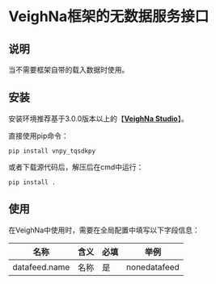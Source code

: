 # VeighNa框架的无数据服务接口

## 说明

当不需要框架自带的载入数据时使用。


## 安装

安装环境推荐基于3.0.0版本以上的【[**VeighNa Studio**](https://www.vnpy.com)】。

直接使用pip命令：

```
pip install vnpy_tqsdkpy
```


或者下载源代码后，解压后在cmd中运行：

```
pip install .
```


## 使用

在VeighNa中使用时，需要在全局配置中填写以下字段信息：

|名称|含义|必填|举例|
|---------|----|---|---|
|datafeed.name|名称|是|nonedatafeed|
